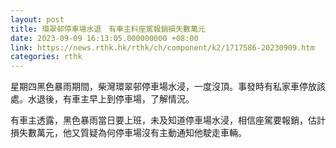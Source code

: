 ```yaml
---
layout: post
title: 環翠邨停車場水退　有車主料座駕報銷損失數萬元
date: 2023-09-09 16:13:05.000000000 +08:00
link: https://news.rthk.hk/rthk/ch/component/k2/1717586-20230909.htm
categories: rthk
---
```


星期四黑色暴雨期間，柴灣環翠邨停車場水浸，一度沒頂。事發時有私家車停放該處。水退後，有車主早上到停車場，了解情況。

有車主透露，黑色暴雨當日要上班，未及知道停車場水浸，相信座駕要報銷，估計損失數萬元，他又質疑為何停車場沒有主動通知他駛走車輛。
